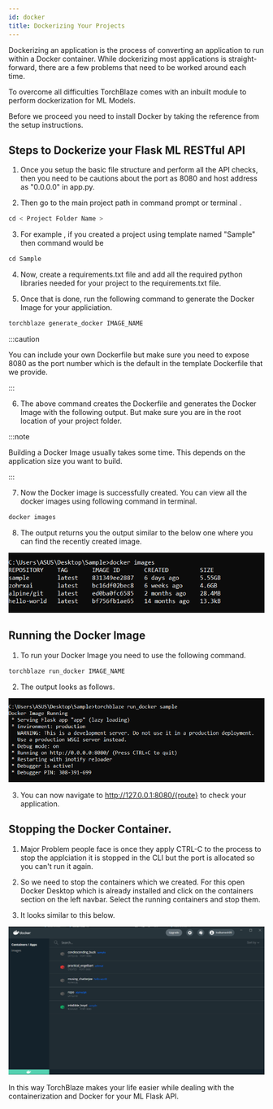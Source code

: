 ```yaml
---
id: docker
title: Dockerizing Your Projects
---
```



Dockerizing an application is the process of converting an application to run within a Docker container. While dockerizing most applications is straight-forward, there are a few problems that need to be worked around each time.

To overcome all difficulties TorchBlaze comes with an inbuilt module to perform dockerization for ML Models.

Before we proceed you need to install Docker by taking the reference from the setup instructions.

## Steps to Dockerize your Flask ML RESTful API

1. Once you setup the basic file structure and perform all the API checks, then you need to be cautions about the port as 8080 and host address as "0.0.0.0" in app.py.

2. Then go to the main project path in command prompt or terminal .


```py
cd < Project Folder Name >
```

3. For example , if you created a project using template named "Sample" then command would be 

```py
cd Sample
```

4. Now, create a requirements.txt file and add all the required python libraries needed for your project to the requirements.txt file.

5. Once that is done, run the following command to generate the Docker Image for your appliciation.


```py
torchblaze generate_docker IMAGE_NAME
```

:::caution

You can include your own Dockerfile but make sure you need to expose 8080 as the port number which is the default in the template Dockerfile that we provide. 

:::

6. The above command creates the Dockerfile and generates the Docker Image with the following output. But make sure you are in the root location of your project folder.


:::note

Building a Docker Image usually takes some time. This depends on the application size you want to build.

:::

7. Now the Docker image is successfully created. You can view all the docker images using following command in terminal.


```py
docker images
```

8. The output returns you the output similar to the below one where you can find the recently created image.

![docker images list](../static/img/imagelist.PNG)

## Running the Docker Image

1. To run your Docker Image you need to use the following command.


```py
torchblaze run_docker IMAGE_NAME
```

2. The output looks as follows.

![docker running image](../static/img/runimage.PNG)

3. You can now navigate to http://127.0.0.1:8080/{route} to check your application.

## Stopping the Docker Container.

1. Major Problem people face is once they apply CTRL-C to the process to stop the applciation it is stopped in the CLI but the port is allocated so you can't run it again.

2. So we need to stop the containers which we created. For this open Docker Desktop which is already installed and click on the containers section on the left navbar. Select the running containers and stop them.

3. It looks similar to this below.

![docker apps](../static/img/dockerapps.PNG)

In this way TorchBlaze makes your life easier while dealing with the containerization and Docker for your ML Flask API.
